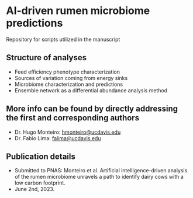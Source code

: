 # AI-driven rumen microbiome predictions
Repository for scripts utilized in the manuscript

## Structure of analyses

- Feed efficiency phenotype characterization
- Sources of variation coming from energy sinks
- Microbiome characterization and predictions
- Ensemble network as a differential abundance analysis method

## More info can be found by directly addressing the first and corresponding authors

- Dr. Hugo Monteiro: hmonteiro@ucdavis.edu
- Dr. Fabio Lima: falima@ucdavis.edu

## Publication details

- Submitted to PNAS: Monteiro et al. Artificial intelligence-driven analysis of the rumen microbiome unravels a path to identify dairy cows with a low carbon footprint.
- June 2nd, 2023.
